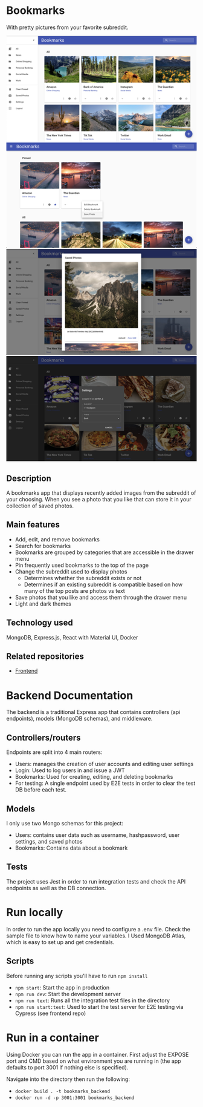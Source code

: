 # Bookmarks
With pretty pictures from your favorite subreddit.

![Screenshot](screenshots/bookmarks_screenshot_2.png)
![Screenshot](screenshots/bookmarks_screenshot_1.png)
![Screenshot](screenshots/bookmarks_screenshot_4.png)
![Screenshot](screenshots/bookmarks_screenshot_3.png)

## Description
A bookmarks app that displays recently added images from the subreddit of your choosing. When you see a photo that you like that can store it in your collection of saved photos. 

## Main features
- Add, edit, and remove bookmarks
- Search for bookmarks
- Bookmarks are grouped by categories that are accessible in the drawer menu
- Pin frequently used bookmarks to the top of the page
- Change the subreddit used to display photos
  - Determines whether the subreddit exists or not
  - Determines if an existing subreddit is compatible based on how many of the top posts are photos vs text
- Save photos that you like and access them through the drawer menu
- Light and dark themes

## Technology used
MongoDB, Express.js, React with Material UI, Docker

## Related repositories
- [Frontend](https://github.com/parkersiddall/bookmarks_frontend)

# Backend Documentation
The backend is a traditional Express app that contains controllers (api endpoints), models (MongoDB schemas), and middleware. 

## Controllers/routers
Endpoints are split into 4 main routers:
- Users: manages the creation of user accounts and editing user settings
- Login: Used to log users in and issue a JWT
- Bookmarks: Used for creating, editing, and deleting bookmarks
- For testing: A single endpoint used by E2E tests in order to clear the test DB before each test.

## Models
I only use two Mongo schemas for this project:
- Users: contains user data such as username, hashpassword, user settings, and saved photos
- Bookmarks: Contains data about a bookmark

## Tests
The project uses Jest in order to run integration tests and check the API endpoints as well as the DB connection.

# Run locally
In order to run the app locally you need to configure a .env file. Check the sample file to know how to name your variables. I Used MongoDB Atlas, which is easy to set up and get credentials.

## Scripts
Before running any scripts you'll have to run `npm install`

- `npm start`: Start the app in production
- `npm run dev`: Start the development server
- `npm run text`: Runs all the integration test files in the directory
- `npm run start:test`: Used to start the test server for E2E testing via Cypress (see frontend repo)

# Run in a container
Using Docker you can run the app in a container. First adjust the EXPOSE port and CMD based on what environment you are running in (the app defaults to port 3001 if nothing else is specified). 

Navigate into the directory then run the following:
- `docker build . -t bookmarks_backend`
- `docker run -d -p 3001:3001 bookmarks_backend`
